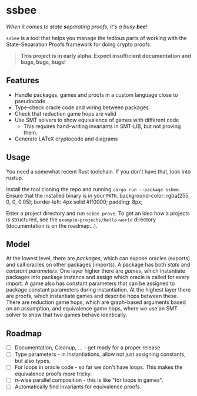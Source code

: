 
# ssbee

_When it comes to **s**tate **s**eparating proofs, it's a busy **bee**!_

`ssbee` is a tool that helps you manage the tedious parts of working with the State-Separation Proofs framework for doing crypto proofs.

> **This project is in early alpha. Expect insufficient documentation and  bugs, bugs, bugs!**

## Features

- Handle packages, games and proofs in a custom language close to pseudocode
- Type-check oracle code and wiring between packages
- Check that reduction game hops are valid
- Use SMT solvers to show equivalence of games with different code
  - This requires hand-writing invariants in SMT-LIB, but not proving them.
- Generate LATeX cryptocode and diagrams

## Usage

You need a somewhat recent Rust toolchain. If you don't have that, look into rustup.

Install the tool cloning the repo and running `cargo run --package ssbee`. Ensure that the installed binary is in your `PATH`. background-color: rgba(255, 0, 0, 0.05);
  border-left: 4px solid #ff0000;
  padding: 8px;

Enter a project directory and run `ssbee prove`. To get an idea how a projects is structured, see the `example-projects/hello-world` directory (documentation is on the roadmap...).

## Model

At the lowest level, there are _packages_, which can expose oracles (exports) and call oracles on other packages (imports). A package has both _state_ and _constant parameters_. One layer higher there are _games_, which instantiate packages into package instance and assign which oracle is called for every import. A game also has constant parameters that can be assigned to package constant parameters during instantiation. At the highest layer there are proofs, which instantiate games and describe hops between these. There are reduction game hops, which are graph-based arguments based on an assumption, and equivalence game hops, where we use an SMT solver to show that two games behave identically.

## Roadmap

- [ ] Documentation, Cleanup, ... - get ready for a proper release
- [ ] Type parameters - in instantiations, allow not just assigning constants, but also types.
- [ ] For loops in oracle code - so far we don't have loops. This makes the equivalence proofs more tricky.
- [ ] $n$-wise parallel composition - this is like "for loops in games".
- [ ] Automatically find invariants for equivalence proofs.
